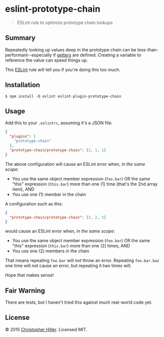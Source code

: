 # eslint-prototype-chain

> ESLint rule to optimize prototype chain lookups

## Summary

Repeatedly looking up values deep in the prototype chain can be less-than-performant--especially if [getters](https://developer.mozilla.org/en-US/docs/Web/JavaScript/Reference/Global_Objects/Object/defineProperty) are defined.  Creating a variable to reference the value can speed things up.

This [ESLint](http://eslint.org) rule will tell you if you're doing this too much.

## Installation

```shell
$ npm install -D eslint eslint-plugin-prototype-chain
```

## Usage

Add this to your `.eslintrc`, assuming it's a JSON file:

```json
{
  "plugins": [
    "prototype-chain"
  ],
  "prototype-chain/prototype-chain": [2, 1, 1]
}
```

The above configuration will cause an ESLint error when, *in the same scope*:

- You use the same object member expression (`foo.bar`) OR the same "this" expression (`this.bar`) more than one (1) time (that's the 2nd array item), AND
- You use one (1) member in the chain

A configuration such as this:

```json
{
  "prototype-chain/prototype-chain": [2, 2, 3]
}
```

would cause an ESLint error when, *in the same scope*:

- You use the same object member expression (`foo.bar`) OR the same "this" expression (`this.bar`) more than one (2) times, AND
- You use one (2) members in the chain

That means repeating `foo.bar` will *not* throw an error.  Repeating `foo.bar.baz` one time will not cause an error, but repeating it two times will.
 
Hope that makes sense!

## Fair Warning

There are tests, but I haven't tried this against much real-world code yet.

## License

© 2015 [Christopher Hiller](https://boneskull.com).  Licensed MIT.

